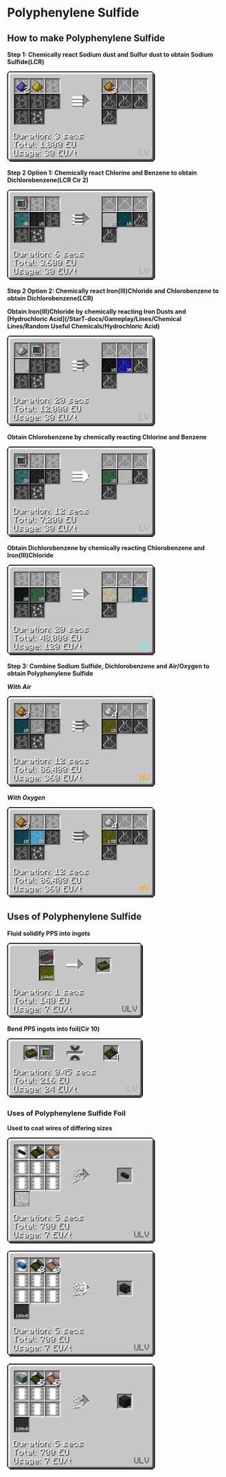 # Polyphenylene Sulfide

## How to make Polyphenylene Sulfide

**Step 1: Chemically react Sodium dust and Sulfur dust to obtain Sodium Sulfide(LCR)**

![nas](PPS_img/large_chemical_reactor_sodium_sulfide.png)

**Step 2 Option 1: Chemically react Chlorine and Benzene to obtain Dichlorobenzene(LCR Cir 2)**

![nas](PPS_img/large_chemical_reactor_dichlorobenzene.png)

**Step 2 Option 2: Chemically react Iron(III)Chloride and Chlorobenzene to obtain Dichlorobenzene(LCR)**

**Obtain Iron(III)Chloride by chemically reacting Iron Dusts and [Hydrochloric Acid](/StarT-docs/Gameplay/Lines/Chemical Lines/Random Useful Chemicals/Hydrochloric Acid)**

![i3c](PPS_img/large_chemical_reactor_iron_3_chloride.png)

**Obtain Chlorobenzene by chemically reacting Chlorine and Benzene**

![cbz](PPS_img/large_chemical_reactor_chlorobenzene.png)

**Obtain Dichlorobenzene by chemically reacting Chlorobenzene and Iron(III)Chloride**

![dcb](PPS_img/large_chemical_reactor_iron_2_chloride.png)

**Step 3: Combine Sodium Sulfide, Dichlorobenzene and Air/Oxygen to obtain Polyphenylene Sulfide**

***With Air***

![pps](PPS_img/large_chemical_reactor_polyphenylene_sulfide_from_air.png)

***With Oxygen***

![pps](PPS_img/large_chemical_reactor_polyphenylene_sulfide_from_oxygen.png)

## Uses of Polyphenylene Sulfide

**Fluid solidify PPS into ingots**

![ppsi](PPS_img/fluid_solidifier_solidify_polyphenylene_sulfide_to_ingot.png)

**Bend PPS ingots into foil(Cir 10)**

![ppsf](PPS_img/bender_bend_polyphenylene_sulfide_ingot_to_foil.png)

### Uses of Polyphenylene Sulfide Foil

**Used to coat wires of differing sizes**

![ppsw](PPS_img/assembler_cover_naquadah_alloy_wire_gt_double_silicone.png)

![ppsw2](PPS_img/assembler_cover_osmium_wire_gt_octal_styrene_butadiene.png)

![ppsw3](PPS_img/assembler_cover_hssg_wire_gt_hex_styrene_butadiene.png)